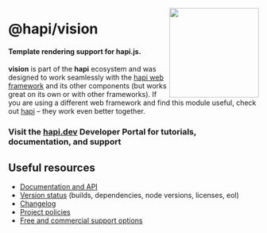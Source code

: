 <a href="https://hapi.dev"><img src="https://raw.githubusercontent.com/hapijs/assets/master/images/family.png" width="180px" align="right" /></a>

# @hapi/vision

#### Template rendering support for hapi.js.

**vision** is part of the **hapi** ecosystem and was designed to work seamlessly with the [hapi web framework](https://hapi.dev) and its other components (but works great on its own or with other frameworks). If you are using a different web framework and find this module useful, check out [hapi](https://hapi.dev) – they work even better together.

### Visit the [hapi.dev](https://hapi.dev) Developer Portal for tutorials, documentation, and support

## Useful resources

- [Documentation and API](https://hapi.dev/family/vision/)
- [Version status](https://hapi.dev/resources/status/#vision) (builds, dependencies, node versions, licenses, eol)
- [Changelog](https://hapi.dev/family/vision/changelog/)
- [Project policies](https://hapi.dev/policies/)
- [Free and commercial support options](https://hapi.dev/support/)
